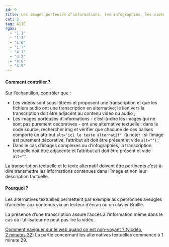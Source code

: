```yaml
---
id: 9
title: Les images porteuses d’informations, les infographies, les vidéos et les fichiers audio ont une alternative textuelle
cat: 2
tag: A11É
rgaa:
  - "1.1"
  - "1.3"
  - "1.6"
  - "1.7"
  - "4.1"
  - "4.2"
  - "4.8"
  - "4.9"
---
```


#### Comment contrôler ?

Sur l’échantillon, contrôler que :
* Les vidéos sont sous-titrées et proposent une transcription et que les fichiers audio ont une transcription en alternative; le lien vers la transcription doit être adjacent au contenu vidéo ou audio ;
* Les images porteuses d’informations - c’est-à-dire les images qui ne sont pas purement décoratives - ont une alternative textuelle : dans le code source, rechercher img et vérifier que chacune de ces balises comporte un attribut `alt="ici le texte alternatif" `(à noter : si l’image est purement décorative, l’attribut alt doit être présent et vide `alt=""`) ;
* Dans le cas d’images complexes ou d’infographies, la transcription textuelle doit être adjacente et l’attribut alt doit être présent et vide `alt=""`.

La transcription textuelle et le texte alternatif doivent être pertinents c’est-à-dire transmettre les informations contenues dans l’image et non leur description factuelle.

#### Pourquoi ?

Les alternatives textuelles permettent par exemple aux personnes aveugles d’accéder aux contenus via un lecteur d’écran ou un clavier Braille.

La présence d’une transcription assure l’accès à l’information même dans le cas où l’utilisateur ne peut pas lire la vidéo.

<a rel="nopenner noreferrer" href="https://youtu.be/0ani4NkrRe4?t=89" target="_blank" title="Comment naviguer sur le web quand on est non-voyant ? (vidéo, 2 minutes 32) - nouvelle fenêtre" class="fr-link">Comment naviguer sur le web quand on est non-voyant ? (vicdéo, 2 minutes 32)</a> La partie concernant les alternatives textuelles commence à 1 minute 29.
